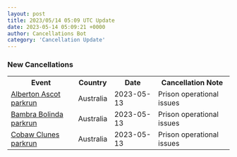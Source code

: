 ```yaml
---
layout: post
title: 2023/05/14 05:09 UTC Update
date: 2023-05-14 05:09:21 +0000
author: Cancellations Bot
category: 'Cancellation Update'
---
```


<h3>New Cancellations</h3>
<div class='hscrollable'>
<table style='width: 100%'>
    <tr>
        <th>Event</th>
        <th>Country</th>
        <th>Date</th>
        <th>Cancellation Note</th>
    </tr>
    <tr>
        <td><a href="">Alberton Ascot parkrun</a></td>
        <td>Australia</td>
        <td>2023-05-13</td>
        <td>Prison operational issues</td>
    </tr>
    <tr>
        <td><a href="">Bambra Bolinda parkrun</a></td>
        <td>Australia</td>
        <td>2023-05-13</td>
        <td>Prison operational issues</td>
    </tr>
    <tr>
        <td><a href="">Cobaw Clunes parkrun</a></td>
        <td>Australia</td>
        <td>2023-05-13</td>
        <td>Prison operational issues</td>
    </tr>
</table>
</div>
